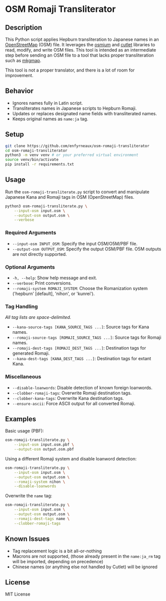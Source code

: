 # OSM Romaji Transliterator

## Description

This Python script applies Hepburn transliteration to Japanese names in an [OpenStreetMap](https://www.openstreetmap.org/) (OSM) file. It leverages the [osmium](https://pypi.org/project/osmium/) and [cutlet](https://github.com/polm/cutlet) libraries to read, modify, and write OSM files. This tool is intended as an intermediate step before sending an OSM file to a tool that lacks proper transliteration such as [mkgmap](https://www.mkgmap.org.uk/doc/index.html).

This tool is not a proper translator, and there is a lot of room for improvement.

## Behavior

- Ignores names fully in Latin script.
- Transliterates names in Japanese scripts to Hepburn Romaji.
- Updates or replaces designated name fields with transliterated names.
- Keeps original names as `name:ja` tag.

## Setup

```bash
git clone https://github.com/enfyrneaux/osm-romaji-transliterator
cd osm-romaji-transliterator
python3 -m venv venv # or your preferred virtual environment
source venv/bin/activate
pip install -r requirements.txt
```

## Usage

Run the `osm-romaji-transliterate.py` script to convert and manipulate Japanese Kana and Romaji tags in OSM (OpenStreetMap) files.

```bash
python3 osm-romaji-transliterate.py \
    --input-osm input.osm \
    --output-osm output.osm \
    --verbose
```

### Required Arguments

- `--input-osm INPUT_OSM`: Specify the input OSM/O5M/PBF file.
- `--output-osm OUTPUT_OSM`: Specify the output OSM/PBF file. O5M outputs are not directly supported.

### Optional Arguments

- `-h, --help`: Show help message and exit.
- `--verbose`: Print conversions.
- `--romaji-system ROMAJI_SYSTEM`: Choose the Romanization system ('hepburn' [default], 'nihon', or 'kunrei').
  
### Tag Handling

_All tag lists are space-delimited._

- `--kana-source-tags [KANA_SOURCE_TAGS ...]`: Source tags for Kana names.
- `--romaji-source-tags [ROMAJI_SOURCE_TAGS ...]`: Source tags for Romaji names.
- `--romaji-dest-tags [ROMAJI_DEST_TAGS ...]`: Destination tags for generated Romaji.
- `--kana-dest-tags [KANA_DEST_TAGS ...]`: Destination tags for extant Kana.

### Miscellaneous

- `--disable-loanwords`: Disable detection of known foreign loanwords.
- `--clobber-romaji-tags`: Overwrite Romaji destination tags.
- `--clobber-kana-tags`: Overwrite Kana destination tags.
- `--ensure-ascii`: Force ASCII output for all converted Romaji.

## Examples

Basic usage (PBF):

```bash
osm-romaji-transliterate.py \
    --input-osm input.osm.pbf \
    --output-osm output.osm.pbf
```

Using a different Romaji system and disable loanword detection:

```bash
osm-romaji-transliterate.py \
    --input-osm input.osm \
    --output-osm output.osm \
    --romaji-system nihon \
    --disable-loanwords
```

Overwrite the `name` tag:

```bash
osm-romaji-transliterate.py \
    --input-osm input.osm \
    --output-osm output.osm \
    --romaji-dest-tags name \
    --clobber-romaji-tags
```

## Known Issues

- Tag replacement logic is a bit all-or-nothing
- Macrons are not supported, (those already present in the `name:ja_rm` tag will be imported, depending on precedence)
- Chinese names (or anything else not handled by Cutlet) will be ignored

## License

MIT License
